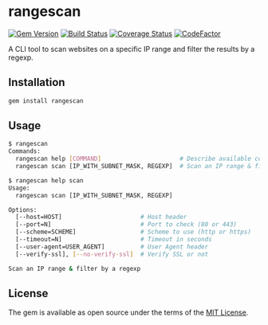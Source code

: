 # rangescan

[![Gem Version](https://badge.fury.io/rb/rangescan.svg)](https://badge.fury.io/rb/rangescan)
[![Build Status](https://travis-ci.com/ninoseki/rangescan.svg?branch=master)](https://travis-ci.com/ninoseki/rangescan)
[![Coverage Status](https://coveralls.io/repos/github/ninoseki/rangescan/badge.svg?branch=master)](https://coveralls.io/github/ninoseki/rangescan?branch=master)
[![CodeFactor](https://www.codefactor.io/repository/github/ninoseki/rangescan/badge)](https://www.codefactor.io/repository/github/ninoseki/rangescan)

A CLI tool to scan websites on a specific IP range and filter the results by a regexp.

## Installation

```bash
gem install rangescan
```

## Usage

```bash
$ rangescan
Commands:
  rangescan help [COMMAND]                      # Describe available commands or one specific command
  rangescan scan [IP_WITH_SUBNET_MASK, REGEXP]  # Scan an IP range & filter by a regexp

$ rangescan help scan
Usage:
  rangescan scan [IP_WITH_SUBNET_MASK, REGEXP]

Options:
  [--host=HOST]                      # Host header
  [--port=N]                         # Port to check (80 or 443)
  [--scheme=SCHEME]                  # Scheme to use (http or https)
  [--timeout=N]                      # Timeout in seconds
  [--user-agent=USER_AGENT]          # User Agent header
  [--verify-ssl], [--no-verify-ssl]  # Verify SSL or not

Scan an IP range & filter by a regexp
```

## License

The gem is available as open source under the terms of the [MIT License](https://opensource.org/licenses/MIT).
